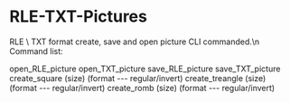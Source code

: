 # RLE-TXT-Pictures

RLE \ TXT format create, save and open picture CLI commanded.\n
Command list:

 open_RLE_picture
 open_TXT_picture
 save_RLE_picture
 save_TXT_picture
 create_square    (size)  (format --- regular/invert)
 create_treangle  (size)  (format --- regular/invert)
 create_romb      (size)  (format --- regular/invert)
